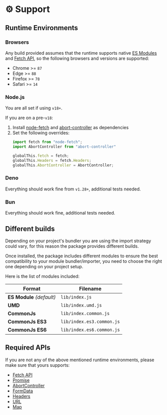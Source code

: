 # ⚙️ Support

## Runtime Environments

### Browsers

Any build provided assumes that the runtime supports native [ES Modules](https://caniuse.com/es6-module) and [Fetch API](https://developer.mozilla.org/en-US/docs/Web/API/Fetch_API), so the following browsers and versions are supported:

* Chrome >= `87`
* Edge >= `88`
* Firefox >= `78`
* Safari >= `14`

### Node.js

You are all set if using `v18+`.

If you are on a pre-`v18`:
1. Install [node-fetch](https://github.com/node-fetch/node-fetch) and [abort-controller](https://github.com/mysticatea/abort-controller) as dependencies
2. Set the following overrides:
	```ts
	import fetch from "node-fetch";
	import AbortController from "abort-controller"

	globalThis.fetch = fetch;
	globalThis.Headers = fetch.Headers;
	globalThis.AbortController = AbortController;
	```


### Deno <Badge type="tip" text="COMING SOON" />

Everything should work fine from `v1.28+`, additional tests needed.

### Bun <Badge type="tip" text="COMING SOON" />

Everything should work fine, additional tests needed.

## Different builds

Depending on your project's bundler you are using the import strategy could vary, for this reason the package provides different builds.

Once installed, the package includes different modules to ensure the best compatibility to your module bundler/importer, you need to choose the right one depending on your project setup.

Here is the list of modules included:

| Format                    | Filename                  |
|---------------------------|---------------------------|
| **ES Module** *(default)* | `lib/index.js`            |
| **UMD**                   | `lib/index.umd.js`        |
| **CommonJs**              | `lib/index.common.js`     |
| **CommonJs ES3**          | `lib/index.es3.common.js` |
| **CommonJs ES6**          | `lib/index.es6.common.js` |

## Required APIs

If you are not any of the above mentioned runtime environments, please make sure that yours supports:
* [Fetch API](https://developer.mozilla.org/en-US/docs/Web/API/Fetch_API)
* [Promise](https://developer.mozilla.org/en-US/docs/Web/JavaScript/Reference/Global_Objects/Promise)
* [AbortController](https://developer.mozilla.org/en-US/docs/Web/API/AbortController)
* [FormData](https://developer.mozilla.org/en-US/docs/Web/API/FormData)
* [Headers](https://developer.mozilla.org/en-US/docs/Web/API/Fetch_API/Using_Fetch#Headers)
* [URL](https://developer.mozilla.org/en-US/docs/Web/API/URL/URL)
* [Map](https://developer.mozilla.org/en-US/docs/Web/JavaScript/Reference/Global_Objects/Map)